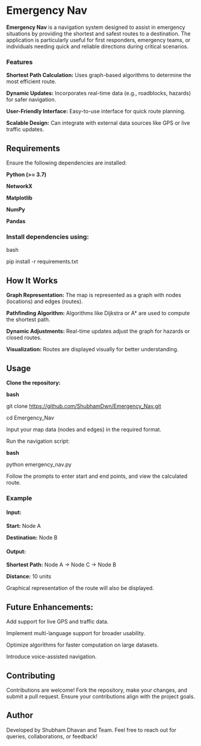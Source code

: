 # Emergency Nav
**Emergency Nav** is a navigation system designed to assist in emergency situations by providing the shortest and safest routes to a destination. The application is particularly useful for first responders, emergency teams, or individuals needing quick and reliable directions during critical scenarios.

### Features
**Shortest Path Calculation:** Uses graph-based algorithms to determine the most efficient route.

**Dynamic Updates:** Incorporates real-time data (e.g., roadblocks, hazards) for safer navigation.

**User-Friendly Interface:** Easy-to-use interface for quick route planning.

**Scalable Design:** Can integrate with external data sources like GPS or live traffic updates.

## Requirements
Ensure the following dependencies are installed:

**Python (>= 3.7)**

**NetworkX**

**Matplotlib**

**NumPy**

**Pandas**

### Install dependencies using:

bash

pip install -r requirements.txt


## How It Works
**Graph Representation:** The map is represented as a graph with nodes (locations) and edges (routes).

**Pathfinding Algorithm:** Algorithms like Dijkstra or A* are used to compute the shortest path.

**Dynamic Adjustments:** Real-time updates adjust the graph for hazards or closed routes.

**Visualization:** Routes are displayed visually for better understanding.


## Usage

**Clone the repository:**

**bash**

git clone https://github.com/ShubhamDwn/Emergency_Nav.git

cd Emergency_Nav

Input your map data (nodes and edges) in the required format.

Run the navigation script:

**bash**

python emergency_nav.py

Follow the prompts to enter start and end points, and view the calculated route.

### Example

#### Input:

**Start:** Node A

**Destination:** Node B

#### Output:

**Shortest Path:** Node A → Node C → Node B

**Distance:** 10 units

Graphical representation of the route will also be displayed.

## Future Enhancements:
Add support for live GPS and traffic data.

Implement multi-language support for broader usability.

Optimize algorithms for faster computation on large datasets.

Introduce voice-assisted navigation.

## Contributing
Contributions are welcome! Fork the repository, make your changes, and submit a pull request. Ensure your contributions align with the project goals.


## Author
Developed by Shubham Dhavan and Team.
Feel free to reach out for queries, collaborations, or feedback!

